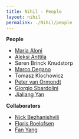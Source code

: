 ```yaml
---
title: Nihil - People
layout: nihil
permalink: ./Nihil/people
---
```


**People**

- [Maria Aloni](https://www.marialoni.org) 
- [Aleksi Anttila](https://researchportal.helsinki.fi/en/persons/aleksi-ilari-anttila)
- Søren Brinck Knudstorp
- [Marco Degano](https://m-degano.github.io)
- Tomasz Klochowicz
- [Peter van Ormondt](https://www.vanormondt.net/~peter/)
- [Giorgio Sbardolini](https://sites.google.com/view/giorgiosbardolini/home)
- [Jialiang Yan](https://yanjialiang.com)

**Collaborators**

- [Nick Bezhanishvili](https://staff.fnwi.uva.nl/n.bezhanishvili/)
- [Floris Roelofsen](https://www.florisroelofsen.com)
- [Fan Yang](https://sites.google.com/site/fanyanghp/)


